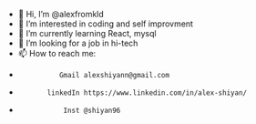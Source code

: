 - 👋 Hi, I’m @alexfromkld
- 👀 I’m interested in coding and self improvment
- 🌱 I’m currently learning React, mysql
- 💞️ I’m looking for a job in hi-tech
- 📫 How to reach me: 
-               Gmail alexshiyann@gmail.com
-            linkedIn https://www.linkedin.com/in/alex-shiyan/
-                Inst @shiyan96

<!---
alexfromkld/alexfromkld is a ✨ special ✨ repository because its `README.md` (this file) appears on your GitHub profile.
You can click the Preview link to take a look at your changes.
--->
